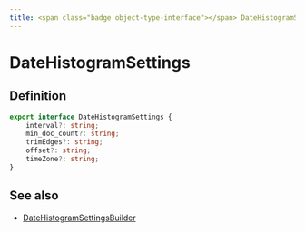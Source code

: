 ```yaml
---
title: <span class="badge object-type-interface"></span> DateHistogramSettings
---
```

# <span class="badge object-type-interface"></span> DateHistogramSettings

## Definition

```typescript
export interface DateHistogramSettings {
	interval?: string;
	min_doc_count?: string;
	trimEdges?: string;
	offset?: string;
	timeZone?: string;
}

```
## See also

 * <span class="badge builder"></span> [DateHistogramSettingsBuilder](./builder-DateHistogramSettingsBuilder.md)
